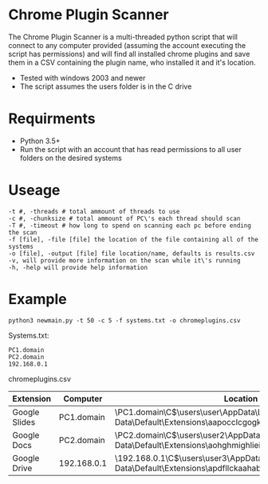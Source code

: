 # Chrome Plugin Scanner
The Chrome Plugin Scanner is a multi-threaded python script that will connect to any computer provided (assuming the account executing the script has permissions) and will find all installed chrome plugins and save them in a CSV containing the plugin name, who installed it and it's location.

* Tested with windows 2003 and newer
* The script assumes the users folder is in the C drive


# Requirments

* Python 3.5+
* Run the script with an account that has read permissions to all user folders on the desired systems

# Useage

```
-t #, -threads # total ammount of threads to use
-c #, -chunksize # total ammount of PC\'s each thread should scan
-T #, -timeout # how long to spend on scanning each pc before ending the scan
-f [file], -file [file] the location of the file containing all of the systems
-o [file], -output [file] file location/name, defaults is results.csv
-v, will provide more information on the scan while it\'s running
-h, -help will provide help information
```

# Example

`python3 newmain.py -t 50 -c 5 -f systems.txt -o chromeplugins.csv`

Systems.txt:
```
PC1.domain
PC2.domain
192.168.0.1
```

chromeplugins.csv

| Extension  |Computer   |Location|
|-------------|---|---|
|Google Slides|PC1.domain|\\PC1.domain\\C$\\users\\user\\AppData\\Local\\Google\\Chrome\\User Data\\Default\\Extensions\\aapocclcgogkmnckokdopfmhonfmgoek\\
|Google Docs|PC2.domain|\\PC2.domain\\C$\\users\\user2\\AppData\\Local\\Google\\Chrome\\User Data\\Default\\Extensions\\aohghmighlieiainnegkcijnfilokake\\
|Google Drive|192.168.0.1|\\192.168.0.1\\C$\\users\\user3\\AppData\\Local\\Google\\Chrome\\User Data\\Default\\Extensions\\apdfllckaahabafndbhieahigkjlhalf\\
